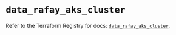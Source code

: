 # `data_rafay_aks_cluster`

Refer to the Terraform Registry for docs: [`data_rafay_aks_cluster`](https://registry.terraform.io/providers/rafaysystems/rafay/1.1.52/docs/data-sources/aks_cluster).
